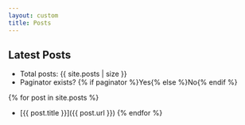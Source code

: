 ```yaml
---
layout: custom
title: Posts
---
```


## Latest Posts

- Total posts: {{ site.posts | size }}
- Paginator exists? {% if paginator %}Yes{% else %}No{% endif %}

{% for post in site.posts %}

- [{{ post.title }}]({{ post.url }})
{% endfor %}
